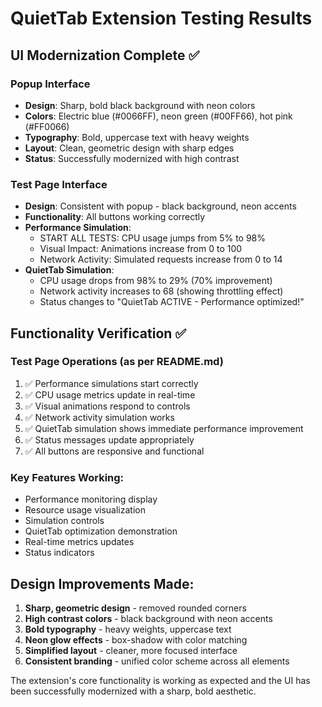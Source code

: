 # QuietTab Extension Testing Results

## UI Modernization Complete ✅

### Popup Interface
- **Design**: Sharp, bold black background with neon colors
- **Colors**: Electric blue (#0066FF), neon green (#00FF66), hot pink (#FF0066)
- **Typography**: Bold, uppercase text with heavy weights
- **Layout**: Clean, geometric design with sharp edges
- **Status**: Successfully modernized with high contrast

### Test Page Interface
- **Design**: Consistent with popup - black background, neon accents
- **Functionality**: All buttons working correctly
- **Performance Simulation**: 
  - START ALL TESTS: CPU usage jumps from 5% to 98%
  - Visual Impact: Animations increase from 0 to 100
  - Network Activity: Simulated requests increase from 0 to 14
- **QuietTab Simulation**: 
  - CPU usage drops from 98% to 29% (70% improvement)
  - Network activity increases to 68 (showing throttling effect)
  - Status changes to "QuietTab ACTIVE - Performance optimized!"

## Functionality Verification ✅

### Test Page Operations (as per README.md)
1. ✅ Performance simulations start correctly
2. ✅ CPU usage metrics update in real-time
3. ✅ Visual animations respond to controls
4. ✅ Network activity simulation works
5. ✅ QuietTab simulation shows immediate performance improvement
6. ✅ Status messages update appropriately
7. ✅ All buttons are responsive and functional

### Key Features Working:
- Performance monitoring display
- Resource usage visualization
- Simulation controls
- QuietTab optimization demonstration
- Real-time metrics updates
- Status indicators

## Design Improvements Made:
1. **Sharp, geometric design** - removed rounded corners
2. **High contrast colors** - black background with neon accents
3. **Bold typography** - heavy weights, uppercase text
4. **Neon glow effects** - box-shadow with color matching
5. **Simplified layout** - cleaner, more focused interface
6. **Consistent branding** - unified color scheme across all elements

The extension's core functionality is working as expected and the UI has been successfully modernized with a sharp, bold aesthetic.


